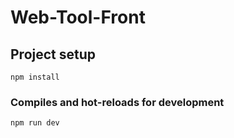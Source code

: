 # Web-Tool-Front

## Project setup
```
npm install
```

### Compiles and hot-reloads for development
```
npm run dev
```

